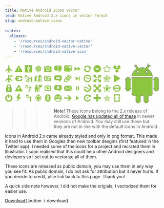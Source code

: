 ```yaml
---
title: Native Android Icons Vector
lead: Native Android 2.x icons in vector format
slug: android-native-icons

routes:
  aliases:
    - '/resources/android-vector-native'
    - '/resources/android-native-vector'
    - '/resources/android-native-icon'
---
```

![](android-native-01.png)

>>>>**Note!** These icons belong to the 2.x release of Android. [Google has updated all of these](http://google.github.io/material-design-icons/) in newer versions of Android. You may still use these but they are not in line with the default icons in Android.

Icons in Android 2.x came already styled and only in png format. This made it hard to use them in Googles then new toolbar desgins (first featured in the Twitter app). I needed some of the icons for a project and recrated them in Illustrator. I soon realised that this could help other Android designers and devlopers so I set out to vectorize all of them.

These icons are released as public domain, you may use them in any way you see fit. As public domain, I do not ask for attribution but it never hurts. If you decide to credit, plse link back to this page. Thank you!

A quick side note however, I did not make the origials, I vectorized them for easier use.

[Download](android-native-icons.zip){.button .i-download}